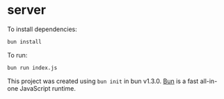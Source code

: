 # server

To install dependencies:

```bash
bun install
```

To run:

```bash
bun run index.js
```

This project was created using `bun init` in bun v1.3.0. [Bun](https://bun.com) is a fast all-in-one JavaScript runtime.
